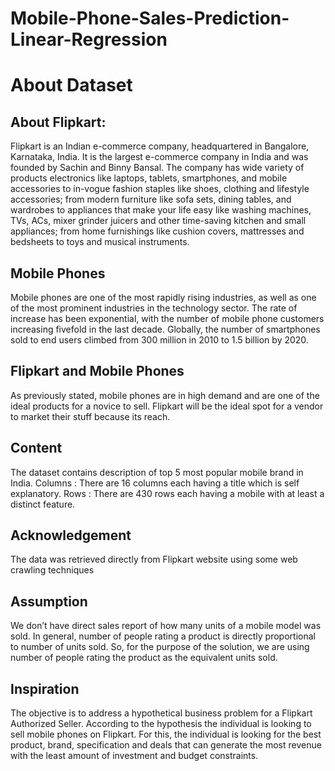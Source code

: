# Mobile-Phone-Sales-Prediction-Linear-Regression
# About Dataset

## About Flipkart:
Flipkart is an Indian e-commerce company, headquartered in Bangalore, Karnataka, India. It is the largest e-commerce company in India and was founded by 
Sachin and Binny Bansal. The company has wide variety of products electronics like laptops, tablets, smartphones, and mobile accessories to in-vogue fashion 
staples like shoes, clothing and lifestyle accessories; from modern furniture like sofa sets, dining tables, and wardrobes to appliances that make your life
easy like washing machines, TVs, ACs, mixer grinder juicers and other time-saving kitchen and small appliances; from home furnishings like cushion covers, 
mattresses and bedsheets to toys and musical instruments.

## Mobile Phones
Mobile phones are one of the most rapidly rising industries, as well as one of the most prominent industries in the technology sector. The rate of increase 
has been exponential, with the number of mobile phone customers increasing fivefold in the last decade. Globally, the number of smartphones sold to end users 
climbed from 300 million in 2010 to 1.5 billion by 2020.

## Flipkart and Mobile Phones
As previously stated, mobile phones are in high demand and are one of the ideal products for a novice to sell. Flipkart will be the ideal spot for a vendor 
to market their stuff because its reach.

## Content
The dataset contains description of top 5 most popular mobile brand in India. Columns : There are 16 columns each having a title which is self explanatory. 
Rows : There are 430 rows each having a mobile with at least a distinct feature.

## Acknowledgement
The data was retrieved directly from Flipkart website using some web crawling techniques

## Assumption
We don’t have direct sales report of how many units of a mobile model was sold. In general, number of people rating a product is directly proportional to 
number of units sold. So, for the purpose of the solution, we are using number of people rating the product as the equivalent units sold.

## Inspiration
The objective is to address a hypothetical business problem for a Flipkart Authorized Seller. According to the hypothesis the individual is looking to sell 
mobile phones on Flipkart. For this, the individual is looking for the best product, brand, specification and deals that can generate the most revenue with the 
least amount of investment and budget constraints.
